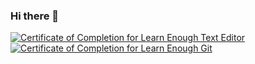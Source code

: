 ### Hi there 👋

<a href="https://www.learnenough.com/certificates/sushisultan"><img src="https://www.learnenough.com/certificates/sushisultan/text-editor-tutorial.svg" alt="Certificate of Completion for Learn Enough Text Editor"></a><a href="https://www.learnenough.com/certificates/sushisultan"><img src="https://www.learnenough.com/certificates/sushisultan/git-tutorial.svg" alt="Certificate of Completion for Learn Enough Git"></a>

<!--
**scheong78/scheong78** is a ✨ _special_ ✨ repository because its `README.md` (this file) appears on your GitHub profile.

Here are some ideas to get you started:

- 🔭 I’m currently working on ...
- 🌱 I’m currently learning ...
- 👯 I’m looking to collaborate on ...
- 🤔 I’m looking for help with ...
- 💬 Ask me about ...
- 📫 How to reach me: ...
- 😄 Pronouns: ...
- ⚡ Fun fact: ...
-->
